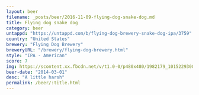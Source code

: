 ```yaml
---
layout: beer
filename: _posts/beer/2016-11-09-flying-dog-snake-dog.md
title: Flying dog snake dog
category: beer
untappd: "https://untappd.com/b/flying-dog-brewery-snake-dog-ipa/3759"
country: "United States"
brewery: "Flying Dog Brewery"
breweryURL: "/brewery/flying-dog-brewery.html"
style: "IPA - American"
score: 7
img: https://scontent.xx.fbcdn.net/v/t1.0-0/p480x480/1982179_10152293086923745_434038155_n.jpg?_nc_cat=100&_nc_ht=scontent.xx&oh=183056cb3da2731dd28a020e92cddc40&oe=5C993995
beer-date: "2014-03-01"
desc: "A little harsh"
permalink: /beer/:title.html
---
```

